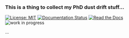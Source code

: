 ### This is a thing to collect my PhD dust drift stuff...


[![License: MIT](https://img.shields.io/badge/License-MIT-yellow.svg)](https://opensource.org/licenses/MIT)
[![Documentation Status](https://readthedocs.org/projects/por-for-git/badge/?version=latest)](https://por-for-git.readthedocs.io/en/latest/?badge=latest)
[![Read the Docs](https://img.shields.io/readthedocs/por-for-git?style=flat&logo=readthedocs&label=Read%3A%20The%20Docs)](https://por-for-git.readthedocs.io)
![work in progress](https://img.shields.io/badge/status-WIP-yellow)

...
